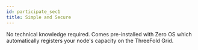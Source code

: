 ```yaml
---
id: participate_sec1
title: Simple and Secure
---
```


No technical knowledge required. Comes pre-installed with Zero OS which automatically registers your node's capacity on the ThreeFold Grid.